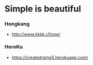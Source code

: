  # Simple is beautiful    





### Hongkang  

* http://www.kkkk.cf/one/

###	HeroKu 

* https://createdrame5.herokuapp.com/

